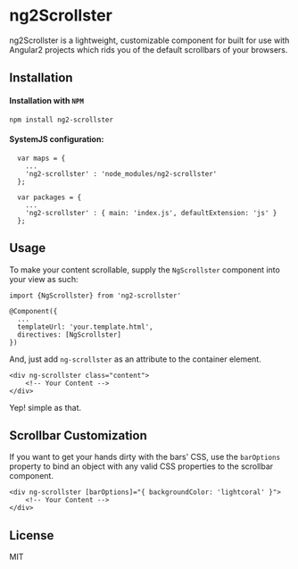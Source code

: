 # ng2Scrollster

ng2Scrollster is a lightweight, customizable component for built for use with Angular2 projects which rids you of the default scrollbars of your browsers.

Installation
-

#### Installation with `NPM` 

    npm install ng2-scrollster
    
#### SystemJS configuration:

      var maps = {
        ...
        'ng2-scrollster' : 'node_modules/ng2-scrollster'
      };
      
      var packages = {
        ...
        'ng2-scrollster' : { main: 'index.js', defaultExtension: 'js' }
      };
    
    
Usage
-

To make your content scrollable, supply the `NgScrollster` component into your view as such:

    import {NgScrollster} from 'ng2-scrollster'
    
    @Component({
      ...
      templateUrl: 'your.template.html',
      directives: [NgScrollster]
    })
    
And, just add `ng-scrollster` as an attribute to the container element.

    <div ng-scrollster class="content">
        <!-- Your Content -->
    </div>
    
Yep! simple as that.

Scrollbar Customization
-

If you want to get your hands dirty with the bars' CSS, use the `barOptions` property to bind an object with any valid CSS properties to the scrollbar component.

    <div ng-scrollster [barOptions]="{ backgroundColor: 'lightcoral' }">
        <!-- Your Content -->
    </div>

License
-

MIT
